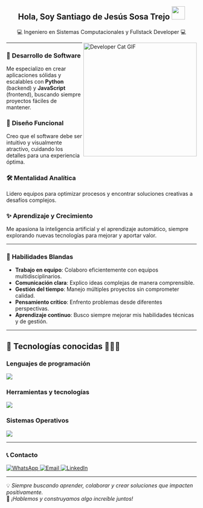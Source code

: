 <h2 align="center"><b>Hola, Soy Santiago de Jesús Sosa Trejo</b> <img src="https://media.giphy.com/media/hvRJCLFzcasrR4ia7z/giphy.gif" width="35"></h2>

<p align="center">💻 Ingeniero en Sistemas Computacionales y Fullstack Developer 💻</p>

<img align="right" width="300px" alt="Developer Cat GIF" src="https://media1.tenor.com/m/bCfpwMjfAi0AAAAd/cat-typing.gif" />

---

### 🚀 **Desarrollo de Software**  
Me especializo en crear aplicaciones sólidas y escalables con **Python** (backend) y **JavaScript** (frontend), buscando siempre proyectos fáciles de mantener.

### 🎨 **Diseño Funcional**  
Creo que el software debe ser intuitivo y visualmente atractivo, cuidando los detalles para una experiencia óptima.

### 🛠️ **Mentalidad Analítica**  
Lidero equipos para optimizar procesos y encontrar soluciones creativas a desafíos complejos.

### ✨ **Aprendizaje y Crecimiento**  
Me apasiona la inteligencia artificial y el aprendizaje automático, siempre explorando nuevas tecnologías para mejorar y aportar valor.

---

### 🌟 **Habilidades Blandas**

- **Trabajo en equipo**: Colaboro eficientemente con equipos multidisciplinarios.
- **Comunicación clara**: Explico ideas complejas de manera comprensible.
- **Gestión del tiempo**: Manejo múltiples proyectos sin comprometer calidad.
- **Pensamiento crítico**: Enfrento problemas desde diferentes perspectivas.
- **Aprendizaje continuo**: Busco siempre mejorar mis habilidades técnicas y de gestión.

---

## 🚀 **Tecnologías conocidas** 👨🏻‍💻

### **Lenguajes de programación**  
<p align="left">
  <a href="https://skillicons.dev">
    <img src="https://skillicons.dev/icons?i=python,java,cpp,html,css,js" />
  </a>
</p>

### **Herramientas y tecnologías**  
<p align="left">
  <a href="https://skillicons.dev">
    <img src="https://skillicons.dev/icons?i=arduino,notion,androidstudio,mysql,sqlite,github,vscode,figma,git,tkinter" />
  </a>
</p>

### **Sistemas Operativos**  
<p align="left">
  <a href="https://skillicons.dev">
    <img src="https://skillicons.dev/icons?i=linux,windows" />
  </a>
</p>

---

### 📞 **Contacto**  
<p align="left">
  <a href="https://wa.me/527891193882" target="_blank">
    <img src="https://img.shields.io/badge/WhatsApp-25D366?style=for-the-badge&logo=whatsapp&logoColor=white" alt="WhatsApp">
  </a>
  <a href="mailto:sosatrejosantiagodejesus@gmail.com" target="_blank">
    <img src="https://img.shields.io/badge/Email-D14836?style=for-the-badge&logo=gmail&logoColor=white" alt="Email">
  </a>
  <a href="https://www.linkedin.com/in/santiago-de-jesus-sosa-trejo-9249312b7" target="_blank">
    <img src="https://img.shields.io/badge/LinkedIn-0077B5?style=for-the-badge&logo=linkedin&logoColor=white" alt="LinkedIn">
  </a>
</p>

---

💡 *Siempre buscando aprender, colaborar y crear soluciones que impacten positivamente.*  
🌟 *¡Hablemos y construyamos algo increíble juntos!*
